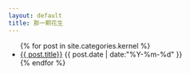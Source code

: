 ```yaml
---
layout: default
title: 那一颗花生
---
```


<ul class="post">
  {% for post in site.categories.kernel %}
  <li>
    <a href="{{ post.url }}">{{ post.title}}</a>
    <span class="date">
    {{ post.date | date:"%Y-%m-%d" }}</span>
  </li>
  {% endfor %}
</ul>
